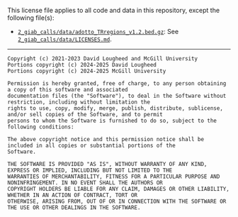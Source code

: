 This license file applies to all code and data in this repository, except the following file(s):

* [`2_giab_calls/data/adotto_TRregions_v1.2.bed.gz`](2_giab_calls/data/adotto_TRregions_v1.2.bed.gz):
  See [`2_giab_calls/data/LICENSES.md`](2_giab_calls/data/LICENSES.md).

---

```
Copyright (c) 2021-2023 David Lougheed and McGill University
Portions copyright (c) 2024-2025 David Lougheed
Portions copyright (c) 2024-2025 McGill University

Permission is hereby granted, free of charge, to any person obtaining a copy of this software and associated 
documentation files (the "Software"), to deal in the Software without restriction, including without limitation the 
rights to use, copy, modify, merge, publish, distribute, sublicense, and/or sell copies of the Software, and to permit 
persons to whom the Software is furnished to do so, subject to the following conditions:

The above copyright notice and this permission notice shall be included in all copies or substantial portions of the 
Software.

THE SOFTWARE IS PROVIDED "AS IS", WITHOUT WARRANTY OF ANY KIND, EXPRESS OR IMPLIED, INCLUDING BUT NOT LIMITED TO THE 
WARRANTIES OF MERCHANTABILITY, FITNESS FOR A PARTICULAR PURPOSE AND NONINFRINGEMENT. IN NO EVENT SHALL THE AUTHORS OR 
COPYRIGHT HOLDERS BE LIABLE FOR ANY CLAIM, DAMAGES OR OTHER LIABILITY, WHETHER IN AN ACTION OF CONTRACT, TORT OR 
OTHERWISE, ARISING FROM, OUT OF OR IN CONNECTION WITH THE SOFTWARE OR THE USE OR OTHER DEALINGS IN THE SOFTWARE.
```
